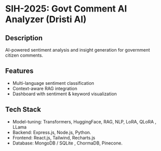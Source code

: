 # SIH-2025: Govt Comment AI Analyzer (Dristi AI)

## Description
AI-powered sentiment analysis and insight generation for government citizen comments.

## Features
- Multi-language sentiment classification 
- Context-aware RAG integration
- Dashboard with sentiment & keyword visualization

## Tech Stack
- Model-tuning: Transformers, HuggingFace, RAG, NLP, LoRA, QLoRA , LLama 
- Backend: Express.js, Node.js, Python.
- Frontend: React.js, Tailwind, Recharts.js
- Database: MongoDB / SQLite , ChormaDB, Pinecone.
  
